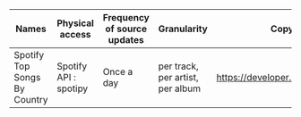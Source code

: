 | Names | Physical access  | Frequency of source updates | Granularity | Copyright |
| --- | --- | --- | --- | --- |
| Spotify Top Songs By Country | Spotify API : spotipy | Once a day | per track, per artist, per album | https://developer.spotify.com/terms|

